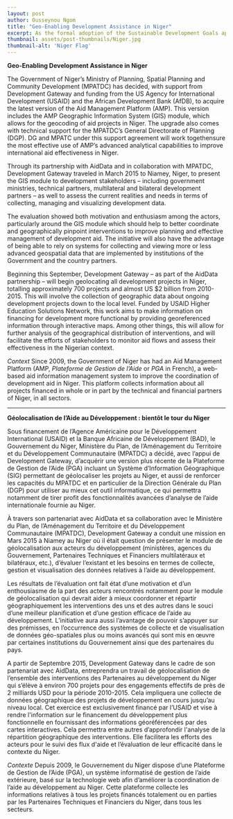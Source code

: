 ```yaml
---
layout: post
author: Ousseynou Ngom
title: "Geo-Enabling Development Assistance in Niger"
excerpt: As the formal adoption of the Sustainable Development Goals approaches, we already know what the SDGs will be – now it’s time to talk seriously about...
thumbnail: assets/post-thumbnails/Niger.jpg
thumbnail-alt: 'Niger Flag'
---
```


**Geo-Enabling Development Assistance in Niger**
 
The Government of Niger’s Ministry of Planning, Spatial Planning and Community Development (MPATDC) has decided, with support from Development Gateway and funding from the US Agency for International Development (USAID) and the African Development Bank (AfDB), to acquire the latest version of the Aid Management Platform (AMP). This version includes the AMP Geographic Information System (GIS) module, which allows for the geocoding of aid projects in Niger. The upgrade also comes with technical support for the MPATDC’s General Directorate of Planning (DGP). DG and MPATC under this support agreement will work togethensure the most effective use of AMP’s advanced analytical capabilities to improve international aid effectiveness in Niger.

Through its partnership with AidData and in collaboration with MPATDC, Development Gateway traveled in March 2015 to Niamey, Niger, to present the GIS module to development stakeholders – including government ministries, technical partners, multilateral and bilateral development partners – as well to assess the current realities and needs in terms of collecting, managing and visualizing development data.

The evaluation showed both motivation and enthusiasm among the actors, particularly around the GIS module which should help to better coordinate and geographically pinpoint interventions to improve planning and effective management of development aid. The initiative will also have the advantage of being able to rely on systems for collecting and viewing more or less advanced geospatial data that are implemented by institutions of the Government and the country partners.

Beginning this September, Development Gateway – as part of the AidData partnership – will begin geolocating all development projects in Niger, totalling approximately 700 projects and almost US $2 billion from 2010-2015. This will involve the collection of geographic data about ongoing development projects down to the local level. Funded by USAID Higher Education Solutions Network, this work aims to make information on financing for development more functional by providing georeferenced information through interactive maps. Among other things, this will allow for further analysis of the geographical distribution of interventions, and will facilitate the efforts of stakeholders to monitor aid flows and assess their effectiveness in the Nigerian context.

*Context*
Since 2009, the Government of Niger has had an Aid Management Platform (AMP, *Plateforme de Gestion de l’Aide* or *PGA* in French), a web-based aid information management system to improve the coordination of development aid in Niger. This platform collects information about all projects financed in whole or in part by the technical and financial partners of Niger, in all sectors.

- - - - - -

**Géolocalisation de l’Aide au Développement : bientôt le tour du Niger**

Sous financement de l’Agence Américaine pour le Développement International (USAID) et la Banque Africaine de Développement (BAD), le Gouvernement du Niger, Ministère du Plan, de l’Aménagement du Territoire et du Développement Communautaire (MPATDC) a décidé, avec l’appui de Development Gateway, d’acquérir une version plus récente de la Plateforme de Gestion de l’Aide (PGA) incluant un Système d’Information Géographique (SIG) permettant de géolocaliser les projets au Niger, et aussi de renforcer les capacités du MPATDC et en particulier de la Direction Générale du Plan (DGP) pour utiliser au mieux cet outil informatique, ce qui permettra notamment de tirer profit des fonctionnalités avancées d’analyse de l’aide internationale fournie au Niger.

À travers son partenariat avec AidData et sa collaboration avec le Ministère du Plan, de l’Aménagement du Territoire et du Développement Communautaire (MPATDC), Development Gateway a conduit une mission en Mars 2015 à Niamey au Niger où il était question de présenter le module de géolocalisation aux acteurs du développement (ministères, agences du Gouvernement, Partenaires Techniques et Financiers multilatéraux et bilatéraux, etc.), d’évaluer l’existant et les besoins en termes de collecte, gestion et visualisation des données relatives à l’aide au développement.

Les résultats de l’évaluation ont fait état d’une motivation et d’un enthousiasme de la part des acteurs rencontrés notamment pour le module de géolocalisation qui devrait aider à mieux coordonner et répartir géographiquement les interventions des uns et des autres dans le souci d’une meilleur planification et d’une gestion efficace de l’aide au développement. L’initiative aura aussi l’avantage de pouvoir s’appuyer sur des prémisses, en l’occurrence des systèmes de collecte et de visualisation de données géo-spatiales plus ou moins avancés qui sont mis en œuvre par certaines institutions du Gouvernement ainsi que des partenaires du pays.

A partir de Septembre 2015, Development Gateway dans le cadre de son partenariat avec AidData, entreprendra un travail de géolocalisation de l’ensemble des interventions des Partenaires au développement du Niger qui s’élève à environ 700 projets pour des engagements effectifs de près de 2 milliards USD pour la période 2010-2015. Cela impliquera une collecte de données géographique des projets de développement en cours jusqu’au niveau local. Cet exercice est exclusivement financé par l’USAID et vise à rendre l'information sur le financement du développement plus fonctionnelle en fournissant des informations géoréférencées par des cartes interactives. Cela permettra entre autres d’approfondir l'analyse de la répartition géographique des interventions. Elle facilitera les efforts des acteurs pour le suivi des flux d'aide et l’évaluation de leur efficacité dans le contexte du Niger.
 
*Contexte*
Depuis 2009, le Gouvernement du Niger dispose d’une Plateforme de Gestion de l’Aide (PGA), un système informatisé de gestion de l’aide  extérieure, basé sur la technologie web afin d’améliorer la coordination de l’aide au développement au Niger. Cette plateforme collecte les informations relatives à tous les projets financés totalement ou en parties par les Partenaires Techniques et Financiers du Niger, dans tous les secteurs.
